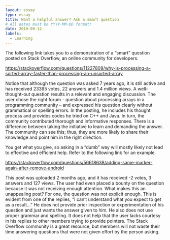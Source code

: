 ```yaml
---
layout: essay
type: essay
title: Want a helpful answer? Ask a smart question
# All dates must be YYYY-MM-DD format!
date: 2019-09-12
labels:
  - Learning
---
```


The following link takes you to a demonstration of a “smart” question posted on Stack Overflow, an online community for developers.

https://stackoverflow.com/questions/11227809/why-is-processing-a-sorted-array-faster-than-processing-an-unsorted-array

Notice that although the question was asked 7 years ago, it is still active and has received 23395 votes, 22 answers and 1.4 million views. A well-thought-out question results in a relevant and engaging discussion. The user chose the right forum - question about processing arrays in a programming community – and expressed his question clearly without grammatical or spelling errors. In the posting, he includes his thought process and provides codes he tried on C++ and Java. In turn, the community contributed thorough and informative responses. There is a difference between taking the initiative to learn and demanding the answer. The community can see this; thus, they are more likely to share their knowledge and point him in the right direction.

You get what you give, so asking in a “dumb” way will mostly likely not lead to effective and efficient help. Refer to the following link for an example.

https://stackoverflow.com/questions/56618638/adding-same-marker-again-after-remove-android

This post was uploaded 2 months ago, and it has received -2 votes, 3 answers and 127 views. The user had even placed a bounty on the question because it was not receiving enough attention. What makes this an unappealing post? For one, the question was not explicit enough. This is evident from one of the replies, “I can’t understand what you expect to get as a result…” He does not provide prior inspection or experimentation of his question and just wants the answer given to him. He also does not use proper grammar and spelling. It does not help that the user lacks courtesy in his replies to other members trying to provide pointers. The Stack Overflow community is a great resource, but members will not waste their time answering questions that were not given effort by the person asking.   
